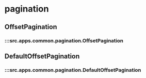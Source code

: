 # pagination

## OffsetPagination

### :::src.apps.common.pagination.OffsetPagination

## DefaultOffsetPagination

### :::src.apps.common.pagination.DefaultOffsetPagination

